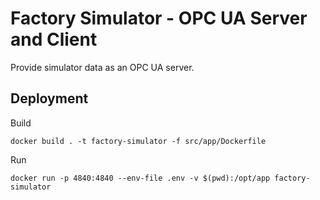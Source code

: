 # Factory Simulator - OPC UA Server and Client

Provide simulator data as an OPC UA server.

## Deployment

Build

```shell
docker build . -t factory-simulator -f src/app/Dockerfile
```

Run

```shell
docker run -p 4840:4840 --env-file .env -v $(pwd):/opt/app factory-simulator
```
